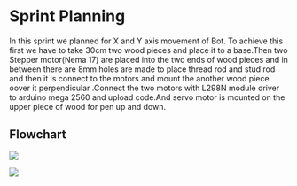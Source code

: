 # Sprint Planning
In this sprint we planned for X and Y axis movement of Bot. To achieve this first we have to take 30cm two wood pieces and place it to a base.Then two Stepper motor(Nema 17) are placed into the two ends of wood pieces and in between there are 8mm holes are made to place thread rod and stud rod and then it is connect to the motors and mount the another wood piece oover it perpendicular .Connect the two motors with  L298N module driver to arduino mega 2560   and upload code.And servo motor is mounted on the upper piece of wood for pen up and down.
## Flowchart
![](https://user-images.githubusercontent.com/42509999/49527752-928ae280-f8d8-11e8-95b1-7aa87e8c5cb9.PNG)

![](https://user-images.githubusercontent.com/42509999/49527735-899a1100-f8d8-11e8-94d9-403b1c50d5d4.PNG)